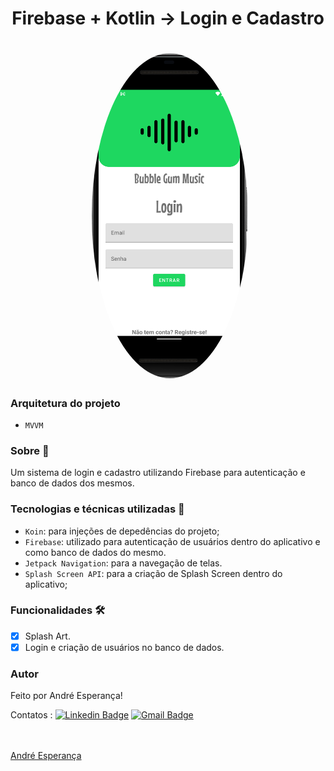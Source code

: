 <h1 align="center">Firebase + Kotlin -> Login e Cadastro</h1>


<h1 align="center">
  <img style="border-radius: 50%;" src="./assets/splashScreen.png" width="250px;" alt=""/>
  <img style="border-radius: 50%;" src="./assets/loginScreen.png" width="250px;" alt=""/>
  </h1>
  
### Arquitetura do projeto 
- `MVVM`

### Sobre :book:
 Um sistema de login e cadastro utilizando Firebase para autenticação e banco de dados dos mesmos.
 
 
 ### Tecnologias e técnicas utilizadas :rocket:
 
 - `Koin`: para injeções de depedências do projeto;
 - `Firebase`: utilizado para autenticação de usuários dentro do aplicativo e como banco de dados do mesmo. 
 - `Jetpack Navigation`: para a navegação de telas.
 - `Splash Screen API`: para a criação de Splash Screen dentro do aplicativo;
 
 ### Funcionalidades 🛠

- [x] Splash Art.
- [x] Login e criação de usuários no banco de dados.

### Autor

Feito por André Esperança!

Contatos :
[![Linkedin Badge](https://img.shields.io/badge/-André-blue?style=flat-square&logo=Linkedin&logoColor=white&link=https://www.linkedin.com/in/andr%C3%A9-esperan%C3%A7a-34021a235/)](https://www.linkedin.com/in/andr%C3%A9-esperan%C3%A7a-34021a235/) 
[![Gmail Badge](https://img.shields.io/badge/-andreluizesperancacorreia@gmail.com-c14438?style=flat-square&logo=Gmail&logoColor=white&link=mailto:andreesperanca2010@gmail.com)](mailto:andreluizesperancacorreia@gmail.com)

<a href="https://github.com/andreesperanca">
 <br /> 
 <img style="border-radius: 50%;" src="https://avatars.githubusercontent.com/andreesperanca" width="100px;" alt=""/>
 <br />
  <a href="https://github.com/andreesperanca" title="">André Esperança</a>
  
  
  
  
  


